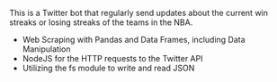 This is a Twitter bot that regularly send updates about the current win streaks or losing streaks of the teams in the NBA. 
- Web Scraping with Pandas and Data Frames, including Data Manipulation
- NodeJS for the HTTP requests to the Twitter API
- Utilizing the fs module to write and read JSON